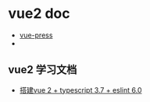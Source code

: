 # vue2 doc
- [vue-press](https://walure.gitee.io/vue-press)
- [](https://walure.gitee.io/vue-press/vue2)

## vue2 学习文档
- [搭建vue 2 + typescript 3.7 + eslint 6.0](https://www.jianshu.com/p/39261c02c6db)